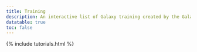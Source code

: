 ```yaml
---
title: Training
description: An interactive list of Galaxy training created by the Galaxy CoDex.
datatable: true
toc: false
---
```


<div markdown="0">
{% include tutorials.html %}
</div>
